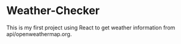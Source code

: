 # Weather-Checker
This is my first project using React to get weather information from api/openweathermap.org.
